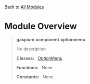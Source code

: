 Back to [All Modules](https://github.com/pyrustic/gaspium/blob/master/docs/modules/README.md#readme)

# Module Overview

> **gaspium.component.optionmenu**
> 
> No description
>
> **Classes:** &nbsp; [OptionMenu](https://github.com/pyrustic/gaspium/blob/master/docs/modules/content/gaspium.component.optionmenu/content/classes/OptionMenu.md#class-optionmenu)
>
> **Functions:** &nbsp; None
>
> **Constants:** &nbsp; None
